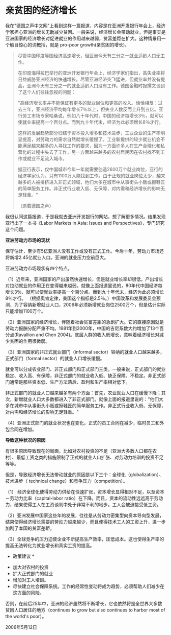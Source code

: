 # 亲贫困的经济增长

我在"德国之声中文网"上看到这样一篇报道，内容是在亚洲开发银行年会上，经济学家担心亚洲的增长无助减少贫困。一般来说，经济增长会带动就业，但是事实是亚洲国家的经济增长对促进就业的作用越来越弱，贫富差距在扩大。这种情景用一个触目惊心的词概括，就是 pro-poor growth(亲贫困的增长)。

> 尽管中国印度等国经济高速增长，但亚洲今天有三分之一就业适龄人口无工作。
> 
> 在印度海得拉巴举行的亚洲开发银行年会上，经济学家们指出，高失业率将日益威胁亚洲经济的快速增长。尽管亚洲经济突飞猛进，但就业率并没有提高，亚洲今天有三分之一的就业适龄人口没有工作。德国金融时报撰文谈到了这个人们往往忽视的问题：
> 
> "高经济增长率并不能保证有更多的就业岗位和更高的收入。恰恰相反：过去三年，亚洲经济平均每年增长7％以上，但失业人数反而上升到五亿。亚行劳工市场专家哈桑说，例如八十年代时，中国的经济每增长3％，就可以使就业率提高一个百分点。而到九十年代末，经济为此必须增长8％才行。
> 
> 这样的发展趋势部分归结于资本投入增多和技术进步，工业企业的生产率明显提高，对劳动力的需求自然就增长缓慢了。工业新提供的较少就业机会不能满足越来越多的人寻找工作的要求，因为一方面许多人在生产合理化和私营化的过程中失去了工作，另一方面越来越多的农村居民因在农村找不到工作或就业不足流入城市。
> 
> 据亚行表示，仅中国城市今年一年就需要创造2600万个就业岗位，亚行的经济学家认为，只有1100万人能找到工作。由于正规的就业岗位太少，越来越多的人被排挤进入非正式领域，他们大多在城市中从事街头小贩或擦鞋匠的简单服务工作。非正式行业收入低、无保障，对内需和经济增长的影响无足轻重。"
> 
> （原载德国之声）

我很认同这篇报道，于是我就去亚洲开发银行的网站，想了解更多情况。结果发现亚行出了一本书《Labor Markets in Asia: Issues and Perspectives》，专门研究这个问题。

**亚洲劳动力市场的现状**

保守估计，至少有5亿亚洲人没有工作或没有正式工作。今后十年，劳动力市场还将新增2.45亿就业人口。亚洲的就业压力空前巨大。

亚洲劳动力市场现状有四个特点。

（1）近年来，亚洲国家的产出虽然快速增长，但是就业增长率却很低。产出增长对拉动就业的作用正在变得越来越弱。就像上面报道里说的，80年代中国经济每增长3％，就可以使就业率提高一个百分点。而到九十年代末，经济为此必须增长8％才行。 （根据奥肯定律，美国这个指标是2.5％。）中国改革和发展委员会预测，为了容纳新增就业人口，2006年必须新增就业岗位2500万个，但是估计实际只能增加1100万个。

（2）亚洲国家的经济增长，伴随着社会贫富差距的急剧扩大。它的直接原因就是劳动力报酬分配严重不均。1981年到2000年，中国的吉尼系数大约增加了13个百分点(Ravallion and Chen 2004)。底层人群的收入低增长，意味着经济增长对减少贫困的作用很微弱。

（3）亚洲国家的非正式就业部门（informal sector）容纳的就业人口越来越多，正式部门（formal sector）的就业人口增长缓慢。

就业可以分成农业部门、非正式部门和正式部门三类。一般来说，正式部门的就业稳定、收入高、有保障，非正式部门的就业收入低、缺乏保障、不稳定。非正式部门通常是那些资本低、生产方法落后、盈利和生产率相对低下。

非正式部门的就业人口越来越多有两个方面：首先，农业就业人口在缓慢下降；其次，新增就业人口大多数都进入了非正式部门。就像上面的报道里说的："他们大多在城市中从事街头小贩或擦鞋匠的简单服务工作。非正式行业收入低、无保障，对内需和经济增长的影响无足轻重。"

（4）亚洲正式部门的就业状况也在变化。正式的员工合同在减少，临时员工和外包合同在增加。

**导致这种状况的原因**

有很多原因导致现在的局面，比如对农村投资的不足（亚洲大多数人口都在农村）、最低工资之类的措施限制了正式的就业人口扩张、对劳动力培训的投资不足等等。

但是，导致经济增长无法带动就业的原因是以下三个：全球化（globalization）、技术进步（ technical change）和竞争压力（competition）。

（1） 经济全球化使得劳动力供给在快速扩张，资本增长显得相对不足，以至资本－劳动力比率（capital-labor ratio）在下降。而且，资本的流动性远远高于劳动力，结果使得工人在工资谈判中处于非常不利的地步。工人会被迫接受低工资。

（2）亚洲发展中国家这些年的发展，往往是从劳动力密集型向资本导向型发展，结果使得经济增长需要的劳动力越来越少，而且使得技术工人的工资上升，进一步加剧了本国的贫富差距。

（3）全球竞争的压力迫使企业不断提高生产效率，压低成本。这也使得生产率的提高无法转化为就业增长和真实工资的提高。

* 政策建议 *

- 加大对农村的投资
- 扩大正式部门的就业
- 增加对工人培训。
- 尽快建立社会保障系统。工作的经常性变动将成为趋势，必须帮助人们减少在这方面的风险。

否则，在前后25年中，亚洲的经济虽然将不断增长，它也依然将是全世界大多数贫困人口居住的地方（continues to grow but also continues to harbor most of the world's poor）。

2006年5月12日
